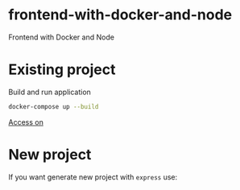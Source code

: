 # frontend-with-docker-and-node
Frontend with Docker and Node

# Existing project

Build and run application
```bash
docker-compose up --build
```

[Access on](localhost:3000)

# New project
If you want generate new project with `express` use:

```bash

```

